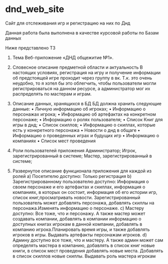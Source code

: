 # dnd_web_site
Сайт для отслеживания игр и регистрацию на них по Днд

Данная работа была выполнена в качестве курсовой работы по Базам данных

Ниже представлено ТЗ

1.	Тема
Веб-приложение «ДНД общежитие №1».
2.	Словесное описание предметной области и актуальность
В настоящих условиях, регистрация на игру и получение информации об предстоящей игре проходит через группу в вк.
Т.к. это очень неудобно, то я хотел бы это облегчить, чтобы пользователи могли регистрироваться на данном ресурсе,
а администратор мог их распределять по мастерам и играм.
  4.	Описание данных, хранящихся в БД
БД должна хранить следующие данные:
•	Личную информацию об игроках;
•	Информацию о персонажах игрока;
•	Информацию об артефактах на конкретном персонаже;
•	Информацию о ролях пользователя;
•	Список Книг для игры в днд;
•	Список скиллов;
•	Информацию о скиллах, которые есть у конкретного персонажа
•	Новости о днд в общаге
•	Информацию о проведенных играх и будущих игр
•	Информацию о компаниях
•	Список мест проведения

5.	Роли пользователей приложения
Администратор;
Игрок, зарегистрированный в системе;
Мастер, зарегистрированный в системе; 
6.	Развернутое описание функционала приложения для каждой из ролей
a)	Посетителю доступно:
Только регистрация
b)	Зарегистрированному пользователю доступно:
Информация о своем персонаже и его артефактах и скиллах, информация о компаниях, в которых он состоит, информация
об его истории игр, список книг,просматривать новости. Зарегистрированный пользователь может добавлять персонажа,
добавлять скиллы на персонажа.Изменять информацию о персонаже. 
c)	Мастеру доступно:
Все тоже, что и персонажу. А также мастер может создавать компании, добавлять в компании информацию о доступных книгах игрокам
в данной компании, добавлять в компанию игрока.Планировать время игры, и также добавлять игроков в игры.
Выдавать артефакты персонажам игроков.
d)	Админу доступно все тоже, что и мастеру. А также админ может сам определять мастера в компанию, добавлять в список книг новые
книги, в список мест проведения добавлять новые места. Добавлять в список скиллов новые скиллы. Выдавать роль мастера игрокам
